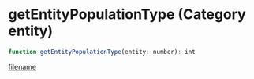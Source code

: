 # getEntityPopulationType (Category entity)

```js
function getEntityPopulationType(entity: number): int
```

[filename](getEntityPopulationType_m.md ':include')